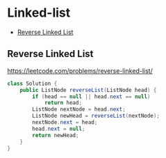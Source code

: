 # Linked-list

+ [Reverse Linked List](#reverse-linked-list)

## Reverse Linked List

https://leetcode.com/problems/reverse-linked-list/

```java
class Solution {
    public ListNode reverseList(ListNode head) {
        if (head == null || head.next == null)
            return head;
        ListNode nextNode = head.next;
        ListNode newHead = reverseList(nextNode);
        nextNode.next = head;
        head.next = null;
        return newHead;
    }
}
```